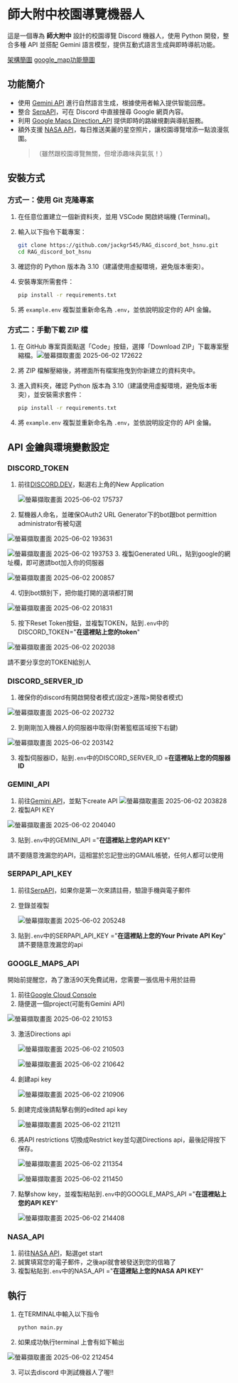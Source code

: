 # 師大附中校園導覽機器人

這是一個專為 **師大附中** 設計的校園導覽 Discord 機器人，使用 Python 開發，整合多種 API 並搭配 Gemini 語言模型，提供互動式語言生成與即時導航功能。


[架構簡圖](https://viewer.diagrams.net/?tags=%7B%7D&lightbox=1&highlight=0000ff&edit=_blank&layers=1&nav=1&title=drawio_xml_flowchart.txt&dark=auto#R%3Cmxfile%3E%3Cdiagram%20name%3D%22Python%20Functions%20Flowchart%22%20id%3D%22flowchart%22%3E1Zxbc9o4GIZ%2FjWd2bzo%2BHy5tbAhNk6YhbZLeMC4WwbuAGWNy6K9fnQzYUhNtApKZyUxlYTsvjz99J6vRrN7ieVCmq9lFkYG5ZurZs2bFmmkalunCf9DMC5nxXItMPJR5Rk%2FaTYzy34BO6nR2k2dg3TixKop5la%2Bak5NiuQSTqjGXlmXx1DxtWsybv3WVPgBmYjRJ5%2BzsbZ5VMzLrm95u%2FgzkD7P6NxtuQD5ZpPXJ9JusZ2lWPO1NWYlm9cqiqMho8dwDcwSv5kKu6%2F%2Fh062wEiwrkQtCcsFjOt%2FQ76Ylnhb6mh9piaNFPc3vo0EAf%2FAAzsMx0V691EDgTSF7eBA9zfIKjFbpBH3yBB8%2FnJtVizk8MuBwms%2FnvWJelPg6CxhTZ4ouY3XTr%2FIIygo8703R7zEAxQJU5Qs8hX5quZQpNSqbHj7tnpBRY5%2FtPZ36spQaxcP2zjtucEDR8TFGHIw%2BphdgaI4WOghsYGqRjmZCU%2FMtdE6YaH6oJS6iGvnwHp%2FA8pHhWxabZQYyCvENxkdgaciE2ePAhAx9LYgxOo8ap9%2FTAuhI9DhfT4oyg6MILpuuoZNqhzGD7ldRfSo3SzjJWcbQ7MKAzgQBWvaJrUUh%2BukaRksmxoRjgRBMrEV9vIptjAo6SR0tbbLS4eLdrXQXGafv4asiLbRZnLNi8Wuz%2Ft8Oc2oBZ%2BocCLHdcpg8xC4HsX8AxH0WsdlP1%2F9iQ30bn2Rr9JukHJ9DSj%2BSMQ54pB6K4mEOxmuQlpNZN5ltc5zXoB1rBZ9xzWtVZN1kZak0sOErBraAX%2FbwxNpObTrJMvMwJB2VVveZEzdgZDVQfEDBoa%2BFESpfwBKUaQX%2B%2BltDlZAFyxorWsAqCV7zz2Zdja%2FDgXKTbFmkK9Mizz%2FOseUgO%2BYLuTSPZZVfxGhi74iOPZTpbIu%2FHVl6Msy50YeJFniX4SjE6Y%2BFfYOLPgsC5bTb3lSq7V5waPuoaAktTAhy01ESGcGxhQfwI5yBw6w7dOsBxgmzzI%2FilOhqpRr1FYu5r6NSBibnkY1jFqwTY5yoe8jAUc0IU%2FdQ8%2B0B9g3wnIt0tUacI2jYxl7jI0CGTIpMUm2eyiPwZD6CS%2BYR1A6Z40ZYyodlCgsj%2FUC%2BWm8y9XWJTL9%2BPPIt03U6Jqlux%2Fww1zqP5Ye%2FcUhCjxqi1hvyw31aqENjDI29cKdjjAy6DtTrbcMMTEHDPES9fi1mmOvNYpGW%2Be9t5sVJKBRbZavrYeiuxPU9EsP4a5PPs%2FGqLBarqoMI25Yol%2BENhyFOlALSY9c13yWZqYMq1TCgmSlKUT3coSODAM90L3tt996lwv3OwCULeUwKqg4aY3s9GzJx%2FeCu52aVRNNNZGAwQ8XrPNJpPgpzokCv64Je51iaMlnecljSZvsALPJljoH52Pj2yZ0aVEsm1DsGaglvkYNHMK6K1fjfDi5oJrpIXdH3f7bCEfxOYDkBN2W6XE%2BLcgHKuoAnVaaJw%2Fg2ufRR7IGTnQMqdVn%2FZID2w%2BFohPMeHaU%2BCQ7EpEZsLebOkZO6dkPe7gxILUKODa1bE%2BUuiFoPvYpEZhrh95AwFfIwR9rwOMeFToIc4y4Vwp38yO0eY1sm44i3dcPBaPC2DNz%2FQf149AqkT3t3IX5LTtZ3kHSPoCOTYI%2B3XwMHYd%2Bmi9z3G1YaYdM9JaBSW5txzF%2F2jSKRZkSmHl4NaYAKsAdF%2B2T0PTeBF7t%2F2C4y8KcO8I%2FEWmoPM%2BFt9Wi72HDI4UnsOHS3u48OyHc6nfrgWLbsS23TGwxfOMyztALjSQG55Us4XGuoXx%2Fg1Y9L8jCmO%2BdO9FWIXMYmw3gyT8t8%2BjLOwLpChPNiSRjTTDbEPiPqozhHcJNXUNBFR%2FhJRNGH%2FbBE3IFU3BaDe5ovs33W43kxwQON7J3YNpuhUUcJTdTCZJuf7aE%2FWZM3dKkPwWYewgOoxhBOBTS617EZLxvv%2FEjYPBm0hlS0Dgcted00hua9KdP5GG%2FAZx0Km4SgMi7BLsZFPYaTIW5KJe5ykhA2g96jCQ9hcci2unbVnYOceuCdDnFLJvEBZ1Mlp7IWIX7UNPCIvG2p2zE5%2BzERwgjt1SBGG239RUwLwcjAUTBGDTbixiOylwY6F9zkQFsS1e%2FdZMhKTf6GnN2bqKDeJtAJ3qJuo74Q6o6TAWbtk3555zbDukYLqCdz7z%2FIHgDnv1HRqXWxKSeUC%2B3OVWkJUw8yRb8%2Buser37QEc5gfPoLGvT%2Bq2hRSHbGqeypVW0Kqe6zqWKVqW0h1zKpOVKp2hFQnrOq%2BStXue1UPVKr23qv6TKVq%2F72qhypVB0Kq%2B6zqzypV12HuDdkDVva5Utli0fGMlf1FqWyx8DhkZV8olS0WHy9Y2VdKZYsFyM%2Bs7EulssUi5HnXZIuFyC%2Bs7K9KZYvFyK9doy0WJC9Z2d%2BUyhaLkt9Y2dcqZZtiUZIje6RUtliU5Mi%2BUSpbLEpes7K%2FK5UtFiW%2Fs7J%2FKJUtFiV%2FsLJvlcoWi5IjVvadUtliUfKOlX2vVLZYlLxnZf9UKlssSv5kZdfb3hTpFguTIa%2F7p7T9Z4kFyltWd%2B%2FgDUB8aViW6cveCasiX1brvTtfoQlt2%2Fc1mJ1AtELeQSC33CHZahOnJBaXI16bVG2fVCwy33T28dpMW%2F8Yj1ewnczrJ8dKH69gRzlmhSdKe8qWWDJwxequ94Yp0i2WDdQiG8JNpcLF8oFaZEO4pVS4WEZQi2wIt5UKF0sJapEN4Y5K4bZYSlCLbAh3lQoXi9K1yMZLH6VvfWyxKJ3w3vsoffFjiwXOAedthGLhYoHzjPM%2BYnjwl1bvSoxcr5UYBUdIjGzOH219zqs7ONQ%2FoT9QgI7u0REdx8%2F7By%2F0QIh1V7l6VoPrmxfY%2BivPgb3aNVu%2FzmhtRyGM6GWv6HAMvo7tjYgRMzd62zTg4e5vC5PTd3%2Bh2Ur%2BAw%3D%3D%3C%2Fdiagram%3E%3C%2Fmxfile%3E)
[google_map功能簡圖](https://viewer.diagrams.net/?tags=%7B%7D&lightbox=1&highlight=0000ff&edit=_blank&layers=1&nav=1&title=google_map_flowchart%20(1).txt&dark=auto#R%3Cmxfile%3E%3Cdiagram%20name%3D%22Google%20Map%20Command%20Flow%22%20id%3D%22google-map-flow%22%3E7R1Zb%2BM2%2BtcITR4m0H08Sj6mBVqg6AC7O%2FtiKDZtqyNLXkmeJP31y4%2BkLpKyZUeyk5lMgUaiJF7ffdGKMdk9f87C%2FfaPdIViRVdXz4oxVXTd0138f2h4oQ2WzRo2WbSiTVrd8CX6B7FGlbUeohXKWy8WaRoX0b7duEyTBC2LVluYZelT%2B7V1GrdH3YcbJDR8WYax2PrvaFVsWatme%2FWDX1G02bKhXd2hDx7D5bdNlh4SNl6SJog%2B2YVlN2yN%2BTZcpU%2BtpnAV7ovoO5qkcZqxJYSHIoWnxkwxJlmaFvRq9zxBMex5uZ%2B0i3nH02pBGUqKPh9kaInwTBb4i3CX06%2B%2Fh%2FGBbZAysxV3pvgWXHimEtjKzFLcueIapMVSAleZzZVgoni%2BotsxHjR4zPDVBq6Uma64quJDr8oMfz5VfHzhwMuuyVrcKbTAoxl%2B7S4OC0WfxGlyf6o%2FG2YRGGRGMyUISH%2Be4gbQ4k2UQIX%2B6puZBy95M9KisnF9Vwk02B%2F42IXecb94JgFZMqwUP8Lv4DWq9wyixUuJQAQFEOyliqf3tI0K9GUfLuHpE6YY3LYtdjG%2B0%2FDlOopjAnLyrYGMpavCZ3mRpd9Q%2BSQGdPu0CrNvd%2FilQPUs%2FJI%2BgRXrxkp7dHXvHjpLk6LRmUr%2BwRYJCMBw4jvKCvTcaGII8RmlO1RkL%2FgV9tS06BeMqDWboe1TTSK6ytq2Teoo0Zuh9KbquUZAfMFwUI6PK7RG2SJD%2BT5NciTg4zTKl2m2IuC3AJqAkBjkmhLoBKwUvhhwjuJ6IgKFT2FUwHBJgbJwWURp8lAO9kDGvhsYyNrKQo4AZPzEsx0jtEeBWAWJUxCzB4AYnniOFssUg0XGP1zFx0RGucUMyA7g5kMj0JmreBIoYRYQFYcVomiPWcGG3aqk116s5CHfx1Fx9wvu45dhQboKkbteykBqL130uB4FpMY1QYoFZLzYoGJB5LMcqD6wRNh%2BE6CIRXn5%2Bp2Ub2MWrZe82iLyhAkNyu4BzMmGsTnoNQAeXEO3YuEi54ZPikEBvFbhPymAyT%2FgI5hLJ7htiYCR4AYAbIT3zWcPdtFqBXMhfHoe7qIYAPkrir8jeI89YBqRpnMMHXOi8ED2cHhMMr0rYhLGmmgVFkf4g6f4nuI5BKemwLNF%2FgAXKmALPJqAQBYQrD1OlODLfGBO3gMrBgCWUarGL22Z2gCWZo1F9rB3C7KVi%2BUWLb9JwNUDONAyJSzfAU0Nv89ofS7CY5vuHg%2F5%2BbAIV04oZcGPpm2p5jgUOgR4zTZ4NQl8vZFUKwpehM2mTMrSMT%2F3zIYSJYIaK1oTxZ8z%2Fu%2Bb5ALrzD7RuDR41E1x2vlQXi%2FxPxmU1%2BvhtF2e4ky9J8mZQ8AkDrNo%2FbLAVnAhAMX%2FjUlDMD4CxiH9%2BTH5KDDG5gDAFrHCm8slNFGg2jL9M9pFSQRL3EfDasX2GsNQBllz5ZnkySYO85x1fjVpu8nCVYTqJ8SsHwTLLL0thfvy9SEI%2F5%2FP7k7%2Fa2nNw8%2B%2F24tP%2F11%2BfV5%2B0gWAotUGfWG3aVZs002ahPGsbg3aIK%2Ff%2BT1N9wzQf6OieGEbTVwaLTRAz1HxH%2Fj8wWJ3XxtPps%2BsZ3LzUt4keLmNj%2BD2a%2FNZ%2FRm5K7%2FrBFqeHrIlKrezWOBVFUzJLcIMt7BHu3CfLyrMh905CugMgdnyve1Zeg3YuLm1uLUDOjA1ebHE9WzCvx3GHALCFqDFADu4YtIC0VcjyDlC29eCxTd1A2EdLZidUNJPWXjtzvGHGlMh8Gr8AFhPmm5isPj%2BwFDAf%2Fw%2Ff3uH2pztndbm3JGofh0lK8L2F3G6JIxfgkcDg7Uak4maaug%2BCOaX%2BkdALDww%2FOnHD3%2FnMPnj31MnkEuWRNHehnmDP4%2BqNlrD9qR4Zlwbo96T1WhxalFlIl4DdwnargEYnYZIhbAYli5BzyOYewP7YwgQWJwPSLuesUAgkKQMCr3shQoi1JE%2B7QcawaZ4fxaEZfawIPSRLAhOTWnASCpCBRUAPn9YRRlaHrENOEY9JUwUA0wD4FFx4GtH3DPtHi5TXq5rfuyxdjvB%2B1FkYZQUf6UFlaC0u6Zt0mEy5NtwD3OpOcweZRGGLvD9svXPumkIPHTU084FzZHgoaaOZmWI9Nw0M7jNYmFe2MegTfavszUMo2FtqA%2Bqo%2Fe0OFr2Rm1%2BdFgcbWyqpfHAYl%2FrFPtx%2BIjioApNiy%2BgZOVD2BwmAzgcLdnaG5jY33giwy1eUG6I1tM%2BS5coz5sGzHAWFPkULyR8abywTzGh5o2e%2F4SGmjpcx24rNKbKoTftsUb2amq98J%2BsdJEflmTdXWqLjNP5JM4M3NBncXUsNmmkDLdgteXDf1qxOON2KhEFcH%2F%2FaR9Q%2FwDaj6PfUPuRCh3jTQidSxxczlkerncqb3rJFon8aIoXKdw1900IGo9z%2Blgel4LFvW84R99%2FtWCSbCXHuTwPMrnAOFMV90JfopCaNS9FGFXxK7OBBnyxLFPv8gLt85MGBx3SJeHEGQsVw7Sm0BfYldSP5UGGAbQQB9BJEwSzam%2FekrV1hsGEzNgj75MwZkDSDn5Ub1HJCTHaRPsccbYKa23aKmG%2Bp9mY6%2BgZ1j%2BEGPE0LodJ5m%2B6aoTEEP2DVxcjLbulFCknxIj2U1gtvaTIBiUog7SQRiLTDcRI%2F4iPOF0u7MOzLRe4MlYdwalSpueC%2F3zGtM1gKgv7sGGSsDhkYXwsb0vI3%2B2IELe8QFj7dYPTQR8sRny15ZXH%2FN03yxbnfLEjY%2BuQwkszgm3iebRB5YY%2BibfKswZl6z9fYNtW23zbtkyRb9sj8W0IYEbJKk0z%2FGedSimG9zVegmXcOF0pjsEMUF8IXFEdZkZiUeU0JN%2FTqBpJkQy0coYuUchocqs7slv0LekkQximHoeZMsN0LMyUe0NFZvMuNAr1wXXctlbhUR%2Fqj6dXkEVc5A4lwe9SJ1js01zUN2QC%2FsbWqsOlBzuOOaj12bErvFoTkNh9GfsXC4MoL%2FSJ%2FMbsE9t%2F8uSD5khRv8wDoWe4cIn9S8w%2B32ZGoU9miGdFGTnWM7x5LUbOtmJl%2BQlQ0UKUOTy665VT8thMPE3gHx%2F8vpPfO8YVNZHDnqSfb6McM%2BwXCY7bBMcrLKOqu0ZyZy3APt9jOIJRj7qFsbIqpnNuw6IeBM87IP2rDdJxoatAa%2Bg3ROMJJOk6RbOLYXGrR5HMOo72v7LO4fpf7BrLvSKMktPM9%2BISCOuaJRByTeAN%2BBYuclF%2F%2BBZKcZ8jIm6ahYonXQtlyGNgmS8IdY0X6jyLozNlX9W4fK7yIIwzsOtasse84uCRxFHiq8XsVFfbFaJVKA4CbxKrS1YPuk7jOH067B9g9M5qtglwV6YgBL1LoBvOGZeE%2FM52cfTxU5%2FURDxSiueAPArUsV0it6iAtW1R9ks5%2FCCpL0DOovi8hNH24jxyb7Un8iBZcf%2B1WU8V%2Bi27oCsRWM8F3AGWovfaMdlGNDdKVnV%2BffcvjGj0Wo9svq3sG6Em%2BzarMXutRpxtcy2yYuTbrEbivblQL%2Bq1LbKFNzdGWls7NnmbXI6h1ZO8hY4qq6vkE9o4Kgo%2FTjnhvvMyjPPeL9cxlAoEALV74YsUH1qUJK%2FvvQ0xOb3WRFMMk7RrMY1srNsswz1jGS8o165DpRVVdgnhgYjLdOXCfkjk93rtsFhI20SWrlqo2%2BBMyen6%2BJMlk24rLrJCmRstS3L41BGS1jtWwxWd3GgtbHZSWf%2Bgt9L0tEuFfTsyUIyYKy16%2FTkxXiXNnivG%2BY4M3mU2EKfpqm3onBeXKMy9Pwhn0vop61yFTstA68oZvxHW99PXSwqWpP0LOdI3WkhPoXFCw5Y59W%2BzIL2fyJBNuLkgiT%2FtRus5wl%2B1QZhrC868rng9%2B7LDaOC4mct7oXpbUVa7I2ckK8rgFD3LGp6dymIi4%2BGETNe4OVrYHFrwJRJ90cLkjFLHGActbN4bMAZaSKo5XhPCGh6VBKF3azxyuNp961LtTjflzpPBtTveSTMwHsVog6RV7FUQxYTkPTcoC7F8lgQCoZru0M5cZUkgEFmxwx0EQpLHfE9CLqQSgWae%2Bg7Jh53XIRrofUqqII50CuEsEiCasOQYlicrFGwc6wQz1VZMjB6PUabY4NV3fmzCXOsUX%2FraKvouec9mXeN98GjXQXlU8ImkHQhNeWTD2eRsFojypyxJpn0Eb9lDvg%2BTFlOw%2F3dISYYEjS9Bf42TdLPN4x07Rbf8c0%2F%2FwhMdDlqAm%2BbF%2FT2h%2F8ZRz58afRdZmOQlXwjq4at18fjA5o2xgE69eq179%2FF20aJ9VXbi5pEPTRk2ike3ybGoCWEMHH9CkOT0xvfbJ3Vo%2BAgbX%2Be9eFBiyZK2SB5ZdWL1cWDg5uYmdLRyMulViVgW%2FCdNluETsWK0LiT5EkW6HyaOyhev2aWCeaoMRxstV8YU%2BXZ%2FpV%2Fwdjdlc9u7PLZU5nVoIbuor1TmOzJ466FDKl8iOFs7xItOkhvJEwJGtKKN7f2zfbBpGv0TPpKugIyY3oD7tQLFmkJfhyLNWdqPQDAsbapJXWVTI1toqHMjubJNwxNTDgwJofAq1GB0Yo1MJ9cLX5hCLaB9GaXwpy5q5YlKI8dBuF9deL3%2BygGAzyx1ZUev%2FiyEaHKEWB1xcytCtC8jRHksRyav9OuQIW%2Fdm5d6qQQ3Qc8gwSsElv4hscRzyjguZUpKrK9KKM5lhNIZNZHRinEdWuE9GBfTCt%2BRU%2Fq%2FxqMV44NWxGISm9Oxb63daaIb9CbHMfeiUPkKJGHvUY8Je91%2By1QtvgIe%2FLq7cL84ZPHdfUf5eVXB65NE8ZOnigxew9VGk%2FdU0eUZnGYnOxNEdrTUeL4ISZr3Tet21KPE2nm01Km4x49cuHP00I8rh27OjsPyAZkTaTAaVxNpDZwGc3QvuVIdzO7Yyb8qKYQVDiqhRTHU%2Fc%2F%2FYp9QJkPDMnD8LDlumBXplr9cwn5sqhlumRE%2F9nWZ7Zs4WYnPUJbVxlyXi%2Bpdiv8N2arWZKr9D0awNK%2FJV9UHD6sAPyRvvfxghDPstfow2bENNpdzDQqJi30NNuHgMj5pYyAfI39%2BrTF0jJwDwIePscFDXS4zR5dUkF%2FVHNQlMlZgoTWbslWTY1POqRqly%2Bm9ryMT49q1PJn8r2leSuxCWvGV0p1HI3aZn%2FRnJ3bbfWvE7t1OPWrwENdp8ZBL%2BMc71X16sb0TRxa%2FwbOfzj2p2NHk56iMak0akrLb93FomudytoFan6L2QTQlDktOcLwe2bzugGBPIjzL%2FDzqA6ZJkN6cHCtW%2FmAOyIn5hvw6D3iPFb15BAfJnZT8EEDtQjjls3id27YD1ozM2iQluEFc%2FdG44NywkpZl50hZyF2ZAynxfPhTkOpSN8hox0GWE2jp8M0syzqjEU4PndRxha78xQ%2BcGRpnTP6EI4nzTPYreKZzNtLg2yyFXNZaemJAbf9IVwje%2BD8%3D%3C%2Fdiagram%3E%3C%2Fmxfile%3E)


## 功能簡介

- 使用 [Gemini API](https://aistudio.google.com/apikey) 進行自然語言生成，根據使用者輸入提供智能回應。
- 整合 [SerpAPI](https://serpapi.com/)，可在 Discord 中直接搜尋 Google 網頁內容。
- 利用 [Google Maps Direction_API](https://developers.google.com/maps/documentation/directions/?hl=zh_TW) 提供即時的路線規劃與導航服務。
- 額外支援 [NASA API](https://api.nasa.gov/)，每日推送美麗的星空照片，讓校園導覽增添一點浪漫氛圍。  
  > （雖然跟校園導覽無關，但增添趣味與氣氛！）



## 安裝方式

### 方式一：使用 Git 克隆專案

1. 在任意位置建立一個新資料夾，並用 VSCode 開啟終端機 (Terminal)。
2. 輸入以下指令下載專案：

    ```bash
    git clone https://github.com/jackgr545/RAG_discord_bot_hsnu.git
    cd RAG_discord_bot_hsnu
    ```

3. 確認你的 Python 版本為 3.10（建議使用虛擬環境，避免版本衝突）。
4. 安裝專案所需套件：

    ```bash
    pip install -r requirements.txt
    ```

5. 將 `example.env` 複製並重新命名為 `.env`，並依說明設定你的 API 金鑰。



### 方式二：手動下載 ZIP 檔

1. 在 GitHub 專案頁面點選「Code」按鈕，選擇「Download ZIP」下載專案壓縮檔。![螢幕擷取畫面 2025-06-02 172622](https://github.com/user-attachments/assets/50767b45-94d0-407f-ae28-b5d03bc4950c)

2. 將 ZIP 檔解壓縮後，將裡面所有檔案拖曳到你新建立的資料夾中。

3. 進入資料夾，確認 Python 版本為 3.10（建議使用虛擬環境，避免版本衝突），並安裝需求套件：

    ```bash
    pip install -r requirements.txt
    ```

4. 將 `example.env` 複製並重新命名為 `.env`，並依說明設定你的 API 金鑰。



## API 金鑰與環境變數設定

### DISCORD_TOKEN
1. 前往[DISCORD.DEV](https://discord.com/developers/applications)，點選右上角的New Application
   
   ![螢幕擷取畫面 2025-06-02 175737](https://github.com/user-attachments/assets/7d9db1a4-a064-4433-b796-e44fd0a703ea)
   
2. 幫機器人命名，並確保OAuth2 URL Generator下的bot跟bot permittion administrator有被勾選
   
  ![螢幕擷取畫面 2025-06-02 193631](https://github.com/user-attachments/assets/0f090ffc-fc99-4a9f-8ae7-469dad2a4e2f)
  
  ![螢幕擷取畫面 2025-06-02 193753](https://github.com/user-attachments/assets/09c7114d-7a80-49ec-bdf2-579f9b5c641b)
3. 複製Generated URL，貼到google的網址欄，即可邀請bot加入你的伺服器
   
  ![螢幕擷取畫面 2025-06-02 200857](https://github.com/user-attachments/assets/1ce2a407-1dba-45ff-ad77-d68e99dabe54)
  
4. 切到bot類別下，把你能打開的選項都打開
   
  ![螢幕擷取畫面 2025-06-02 201831](https://github.com/user-attachments/assets/706b6541-08df-4f6e-a957-fce7ab65adbb)

5. 按下Reset Token按鈕，並複製TOKEN，貼到`.env`中的DISCORD_TOKEN="**在這裡貼上您的token**"
   
  ![螢幕擷取畫面 2025-06-02 202038](https://github.com/user-attachments/assets/3dc2b358-e7fa-4551-bb76-0a4f1cffe564)
  
  請不要分享您的TOKEN給別人



### DISCORD_SERVER_ID

1. 確保你的discord有開啟開發者模式(設定>進階>開發者模式)

![螢幕擷取畫面 2025-06-02 202732](https://github.com/user-attachments/assets/554650d0-40d8-4e34-8fed-215903e0714c)

2. 到剛剛加入機器人的伺服器中取得(對著籃框區域按下右鍵)

![螢幕擷取畫面 2025-06-02 203142](https://github.com/user-attachments/assets/889df7b7-112b-4f21-884b-552b034b1fff)

3. 複製伺服器ID，貼到`.env`中的DISCORD_SERVER_ID =**在這裡貼上您的伺服器ID**



### GEMINI_API
1. 前往[Gemini API](https://aistudio.google.com/apikey)，並點下create API
   ![螢幕擷取畫面 2025-06-02 203828](https://github.com/user-attachments/assets/04cdc7be-0121-4b72-b801-9c83e4f91e29)
2. 複製API KEY
   
  ![螢幕擷取畫面 2025-06-02 204040](https://github.com/user-attachments/assets/920d3ba3-c6a6-4316-93f3-43043440e9c1)

3. 貼到`.env`中的GEMINI_API ="**在這裡貼上您的API KEY**"
   
  請不要隨意洩漏您的API，這相當於忘記登出的GMAIL帳號，任何人都可以使用



### SERPAPI_API_KEY
1. 前往[SerpAPI](https://serpapi.com/)，如果你是第一次來請註冊，驗證手機與電子郵件
   
2. 登錄並複製
   
   ![螢幕擷取畫面 2025-06-02 205248](https://github.com/user-attachments/assets/b6ed269c-f804-4aa1-8144-db0d2f7b2117)
   
3. 貼到`.env`中的SERPAPI_API_KEY ="**在這裡貼上您的Your Private API Key**"
  請不要隨意洩漏您的api



### GOOGLE_MAPS_API
開始前提醒您，為了激活90天免費試用，您需要一張信用卡用於註冊
1. 前往[Google Cloud Console](https://console.cloud.google.com/apis/dashboard)
2. 隨便選一個project(可能有Gemini API)
   
  ![螢幕擷取畫面 2025-06-02 210153](https://github.com/user-attachments/assets/33e35a48-6ab3-41cc-9b36-7f6960f77848)

3. 激活Directions api
   
   ![螢幕擷取畫面 2025-06-02 210503](https://github.com/user-attachments/assets/4f08f15d-e8bc-477d-9d1c-c509e0550b5b)
   
   ![螢幕擷取畫面 2025-06-02 210642](https://github.com/user-attachments/assets/268c1b0c-bf05-4f59-a144-a26e860c92df)
   
4. 創建api key
   
   ![螢幕擷取畫面 2025-06-02 210906](https://github.com/user-attachments/assets/c041a638-208a-4e2a-bacc-046b39e40cf4)
   
5. 創建完成後請點擊右側的edited api key
   
   ![螢幕擷取畫面 2025-06-02 211211](https://github.com/user-attachments/assets/af1d3853-2caf-45ba-9f3e-2c35ef3bc060)
   
6. 將API restrictions 切換成Restrict key並勾選Directions api，最後記得按下保存。
   
   ![螢幕擷取畫面 2025-06-02 211354](https://github.com/user-attachments/assets/4ef2fb38-410e-4a84-a71c-737a483e0b71)
   
   ![螢幕擷取畫面 2025-06-02 211450](https://github.com/user-attachments/assets/ea60e6dd-2ea6-43ca-82fc-7958b935533f)
   
8. 點擊show key，並複製粘貼到`.env`中的GOOGLE_MAPS_API ="**在這裡貼上您的API KEY**"
   
    ![螢幕擷取畫面 2025-06-02 214408](https://github.com/user-attachments/assets/2ba93e86-be76-4ce0-9abf-d81058b6a4b5)



### NASA_API

1. 前往[NASA API](https://api.nasa.gov/)，點選get start
2. 誠實填寫您的電子郵件，之後api就會被發送到您的信箱了
3. 複製粘貼到`.env`中的NASA_API ="**在這裡貼上您的NASA API KEY**"


## 執行

1. 在TERMINAL中輸入以下指令
   
    ```bash
    python main.py
    ```
    
2. 如果成功執行terminal 上會有如下輸出

  ![螢幕擷取畫面 2025-06-02 212454](https://github.com/user-attachments/assets/9bdd9672-bf0f-4764-b8af-54bdd303a260)

3. 可以去discord 中測試機器人了喔!!

